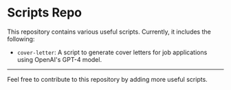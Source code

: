 # Scripts Repo

This repository contains various useful scripts. Currently, it includes the following:

- `cover-letter`: A script to generate cover letters for job applications using OpenAI's GPT-4 model.

---

Feel free to contribute to this repository by adding more useful scripts.
